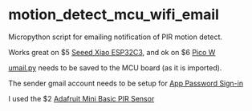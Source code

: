 # motion_detect_mcu_wifi_email
Micropython script for emailing notification of PIR motion detect.

Works great on $5 [Seeed Xiao ESP32C3](https://wiki.seeedstudio.com/XIAO_ESP32C3_Getting_Started/), and ok on $6 [Pico W](https://www.raspberrypi.com/documentation/microcontrollers/raspberry-pi-pico.html)

[umail.py](https://github.com/shawwwn/uMail/tree/master) needs to be saved to the MCU board (as it is imported).

The sender gmail account needs to be setup for [App Password Sign-in](https://support.google.com/accounts/answer/185833?hl=en)

I used the $2 [Adafruit Mini Basic PIR Sensor](https://www.adafruit.com/product/4667)

